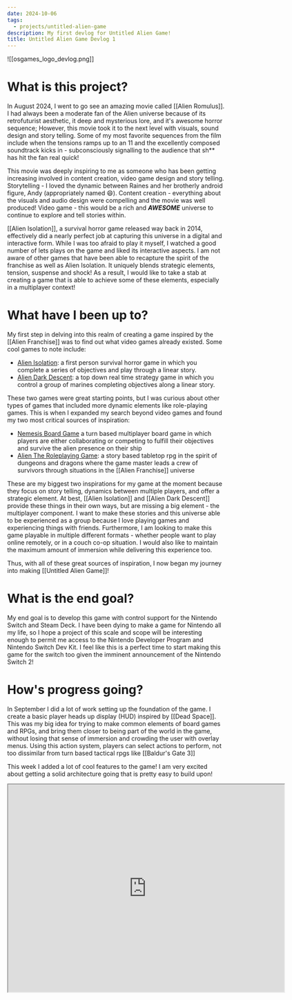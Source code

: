```yaml
---
date: 2024-10-06
tags:
  - projects/untitled-alien-game
description: My first devlog for Untitled Alien Game!
title: Untitled Alien Game Devlog 1
---
```

![[osgames_logo_devlog.png]]

# What is this project?

In August 2024, I went to go see an amazing movie called [[Alien Romulus]]. I had always been a moderate fan of the Alien universe because of its retrofuturist aesthetic, it deep and mysterious lore, and it's awesome horror sequence; However, this movie took it to the next level with visuals, sound design and story telling. Some of my most favorite sequences from the film include when the tensions ramps up to an 11 and the excellently composed soundtrack kicks in - subconsciously signalling to the audience that sh** has hit the fan real quick! 

This movie was deeply inspiring to me as someone who has been getting increasing involved in content creation, video game design and story telling. Storytelling - I loved the dynamic between Raines and her brotherly android figure, Andy (appropriately named 😄). Content creation - everything about the visuals and audio design were compelling and the movie was well produced! Video game - this would be a rich and ***AWESOME*** universe to continue to explore and tell stories within.

[[Alien Isolation]], a survival horror game released way back in 2014, effectively did a nearly perfect job at capturing this universe in a digital and interactive form. While I was too afraid to play it myself, I watched a good number of lets plays on the game and liked its interactive aspects. I am not aware of other games that have been able to recapture the spirit of the franchise as well as Alien Isolation. It uniquely blends strategic elements, tension, suspense and shock! As a result, I would like to take a stab at creating a game that is able to achieve some of these elements, especially in a multiplayer context!

# What have I been up to?

My first step in delving into this realm of creating a game inspired by the [[Alien Franchise]] was to find out what video games already existed. Some cool games to note include:

- [Alien Isolation](https://store.steampowered.com/app/214490/Alien_Isolation/): a first person survival horror game in which you complete a series of objectives and play through a linear story.
- [Alien Dark Descent](https://store.steampowered.com/app/1150440/Aliens_Dark_Descent/): a top down real time strategy game in which you control a group of marines completing objectives along a linear story.

These two games were great starting points, but I was curious about other types of games that included more dynamic elements like role-playing games. This is when I expanded my search beyond video games and found my two most critical sources of inspiration:

- [Nemesis Board Game](https://boardgamegeek.com/boardgame/167355/nemesis) a turn based multiplayer board game in which players are either collaborating or competing to fulfill their objectives and survive the alien presence on their ship
- [Alien The Roleplaying Game](https://freeleaguepublishing.com/games/alien/): a story based tabletop rpg in the spirit of dungeons and dragons where the game master leads a crew of survivors through situations in the [[Alien Franchise]] universe

These are my biggest two inspirations for my game at the moment because they focus on story telling, dynamics between multiple players, and offer a strategic element. At best, [[Alien Isolation]] and [[Alien Dark Descent]] provide these things in their own ways, but are missing a big element - the multiplayer component. I want to make these stories and this universe able to be experienced as a group because I love playing games and experiencing things with friends. Furthermore, I am looking to make this game playable in multiple different formats - whether people want to play online remotely, or in a couch co-op situation. I would also like to maintain the maximum amount of immersion while delivering this experience too.

Thus, with all of these great sources of inspiration, I now began my journey into making [[Untitled Alien Game]]!

# What is the end goal?

My end goal is to develop this game with control support for the Nintendo Switch and Steam Deck. I have been dying to make a game for Nintendo all my life, so I hope a project of this scale and scope will be interesting enough to permit me access to the Nintendo Developer Program and Nintendo Switch Dev Kit. I feel like this is a perfect time to start making this game for the switch too given the imminent announcement of the Nintendo Switch 2!
# How's progress going?

In September I did a lot of work setting up the foundation of the game. I create a basic player heads up display (HUD) inspired by [[Dead Space]]. This was my big idea for trying to make common elements of board games and RPGs, and bring them closer to being part of the world in the game, without losing that sense of immersion and crowding the user with overlay menus. Using this action system, players can select actions to perform, not too dissimilar from turn based tactical rpgs like [[Baldur's Gate 3]]

This week I added a lot of cool features to the game! I am very excited about getting a solid architecture going that is pretty easy to build upon!

<iframe src="https://drive.google.com/file/d/1MuZjClF3s7DxqJNocTXcU7OiNZSMXPrb/preview" width="640" height="480" allow="autoplay"></iframe>
